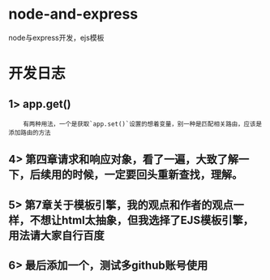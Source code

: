 # node-and-express
node与express开发，ejs模板


# 开发日志

## 1> app.get()
```  
    有两种用法，一个是获取`app.set()`设置的想着变量，别一种是匹配相关路由，应该是添加路由的方法
```  

## 4> 第四章请求和响应对象，看了一遍，大致了解一下，后续用的时候，一定要回头重新查找，理解。

## 5> 第7章关于模板引擎，我的观点和作者的观点一样，不想让html太抽象，但我选择了EJS模板引擎，用法请大家自行百度

## 6> 最后添加一个，测试多github账号使用